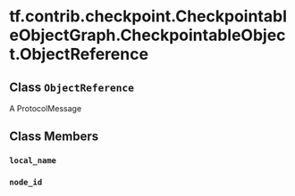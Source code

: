 <div itemscope itemtype="http://developers.google.com/ReferenceObject">
<meta itemprop="name" content="tf.contrib.checkpoint.CheckpointableObjectGraph.CheckpointableObject.ObjectReference" />
<meta itemprop="path" content="Stable" />
<meta itemprop="property" content="local_name"/>
<meta itemprop="property" content="node_id"/>
</div>

# tf.contrib.checkpoint.CheckpointableObjectGraph.CheckpointableObject.ObjectReference

## Class `ObjectReference`



A ProtocolMessage

## Class Members

<h3 id="local_name"><code>local_name</code></h3>

<h3 id="node_id"><code>node_id</code></h3>

